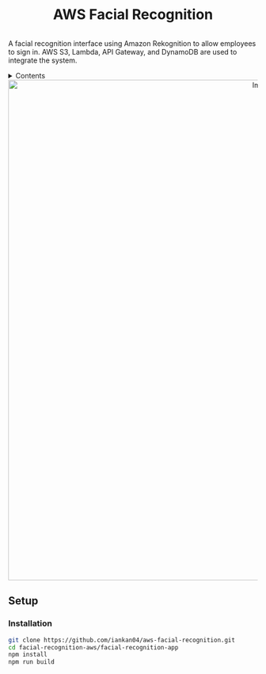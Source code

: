 <div align="center" style="display: flex; align-items: center; justify-content: center; gap: 10px;">
<h1>AWS Facial Recognition</h1>
</div>

A facial recognition interface using Amazon Rekognition to allow employees to sign in. AWS S3, Lambda, API Gateway, and DynamoDB are used to integrate the system.

<details>
<summary>Contents</summary>
- [Setup](#setup)
  - [Installation](#installation)
</details>

<div align="center" style="display: flex; align-items: center; justify-content: center; gap: 10px;">
  <img width="1011" alt="Image" src="https://github.com/user-attachments/assets/2b1da529-a572-462e-b664-5291751c9b70" />
</div>

## Setup

### Installation

```bash
git clone https://github.com/iankan04/aws-facial-recognition.git
cd facial-recognition-aws/facial-recognition-app
npm install
npm run build
```
